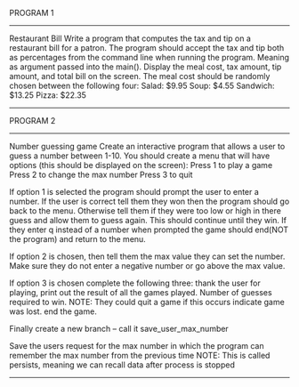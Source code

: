 PROGRAM 1
************************************************************************************
Restaurant Bill 
Write a program that computes the tax and tip on a restaurant bill for a patron. The program should accept the tax and tip both as percentages from the command line when running the program. Meaning as argument passed into the main(). Display the meal cost, tax amount, tip amount, and total bill on the screen. The meal cost should be randomly chosen between the following four:
Salad: $9.95
Soup: $4.55
Sandwich: $13.25
Pizza: $22.35

************************************************************************************


PROGRAM 2
************************************************************************************

Number guessing game 
Create an interactive program that allows a user to guess a number between 1-10. You should create a menu that will have options (this should be displayed on the screen):
	Press 1 to play a game
	Press 2 to change the max number
	Press 3 to quit

If option 1 is selected the program should prompt the user to enter a number. 
If the user is correct tell them they won then the program should go back to the menu. Otherwise tell them if they were too low or high in there guess and allow them to guess again. This should continue until they win. If they enter q instead of a number when prompted the game should end(NOT the program) and return to the menu.

If option 2 is chosen, then tell them the max value they can set the number. Make sure they do not enter a negative number or go above the max value.

If option 3 is chosen complete the following three:
thank the user for playing, 
print out the result of all the games played. Number of guesses required to win. 
NOTE: They could quit a game if this occurs indicate game was lost. 
end the game.

Finally create a new branch – call it save_user_max_number
	
Save the users request for the max number in which the program can remember the max number from the previous time
	NOTE: This is called persists, meaning we can recall data after process is stopped
************************************************************************************
